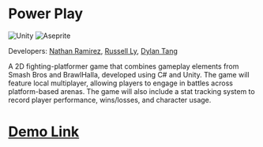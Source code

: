 # Power Play

![Unity](https://img.shields.io/badge/Unity-100000?style=for-the-badge&logo=unity&logoColor=white)
![Aseprite](https://img.shields.io/badge/Aseprite-FFFFFF?style=for-the-badge&logo=Aseprite&logoColor=#7D929E)


 Developers: [Nathan Ramirez](https://github.com/ramirez-nathan),
            [Russell Ly](https://github.com/Ampherost),
            [Dylan Tang](https://github.com/TangDylan1)

A 2D fighting-platformer game that combines gameplay elements from Smash Bros and BrawlHalla, developed using C# and Unity.
The game will feature local multiplayer, allowing players to engage in battles across platform-based arenas.
The game will also include a stat tracking system to record player performance, wins/losses, and character usage.

# [Demo Link](https://drive.google.com/file/d/1bgLFPXXkfcJYM_3qV7aUaQV9wULe55j0/view?usp=sharing)
